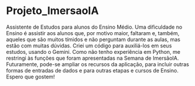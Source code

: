 # Projeto_ImersaoIA
Assistente de Estudos para alunos do Ensino Médio.
Uma dificuldade no Ensino é assistir aos alunos que, por motivo maior, faltaram e, também, aqueles que são muitos tímidos e não perguntam durante as aulas, mas estão com muitas dúvidas. Criei um código para auxiliá-los em seus estudos, usando o Gemini. Como não tenho experiência em Python, me restringi às funções que foram apresentadas na Semana de ImersãoIA. Futuramente, pode-se ampliar os recursos da aplicação, para incluir outras formas de entradas de dados e para outras etapas e cursos de Ensino. Espero que gostem!
